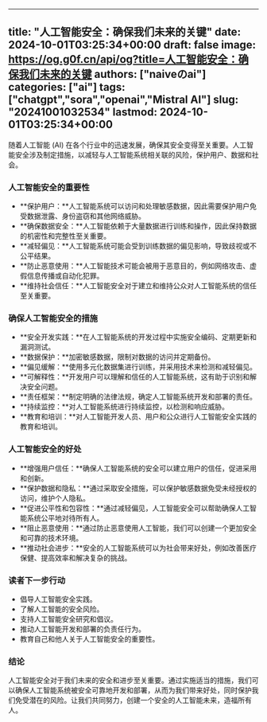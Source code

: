 
---
title: "人工智能安全：确保我们未来的关键"
date: 2024-10-01T03:25:34+00:00
draft: false
image: https://og.g0f.cn/api/og?title=人工智能安全：确保我们未来的关键
authors: ["naiveのai"]
categories: ["ai"]
tags: ["chatgpt","sora","openai","Mistral AI"]
slug: "20241001032534"
lastmod: 2024-10-01T03:25:34+00:00
---
随着人工智能 (AI) 在各个行业中的迅速发展，确保其安全变得至关重要。人工智能安全涉及制定措施，以减轻与人工智能系统相关联的风险，保护用户、数据和社会。

### 人工智能安全的重要性

* **保护用户：**人工智能系统可以访问和处理敏感数据，因此需要保护用户免受数据泄露、身份盗窃和其他网络威胁。
* **确保数据安全：**人工智能依赖于大量数据进行训练和操作，因此保持数据的机密性和完整性至关重要。
* **减轻偏见：**人工智能系统可能会受到训练数据的偏见影响，导致歧视或不公平结果。
* **防止恶意使用：**人工智能技术可能会被用于恶意目的，例如网络攻击、虚假信息传播或自动化犯罪。
* **维持社会信任：**人工智能安全对于建立和维持公众对人工智能系统的信任至关重要。

### 确保人工智能安全的措施

* **安全开发实践：**在人工智能系统的开发过程中实施安全编码、定期更新和漏洞测试。
* **数据保护：**加密敏感数据，限制对数据的访问并定期备份。
* **偏见缓解：**使用多元化数据集进行训练，并采用技术来检测和减轻偏见。
* **可解释性：**开发用户可以理解和信任的人工智能系统，这有助于识别和解决安全问题。
* **责任框架：**制定明确的法律法规，确定人工智能系统开发和部署的责任。
* **持续监控：**对人工智能系统进行持续监控，以检测和响应威胁。
* **教育和培训：**对人工智能开发人员、用户和公众进行人工智能安全实践的教育和培训。

### 人工智能安全的好处

* **增强用户信任：**确保人工智能系统的安全可以建立用户的信任，促进采用和创新。
* **保护数据和隐私：**通过采取安全措施，可以保护敏感数据免受未经授权的访问，维护个人隐私。
* **促进公平性和包容性：**通过减轻偏见，人工智能安全可以帮助确保人工智能系统公平地对待所有人。
* **阻止恶意使用：**通过防止恶意使用人工智能，我们可以创建一个更加安全和可靠的技术环境。
* **推动社会进步：**安全的人工智能系统可以为社会带来好处，例如改善医疗保健、提高效率和解决复杂的挑战。

### 读者下一步行动

* 倡导人工智能安全实践。
* 了解人工智能的安全风险。
* 支持人工智能安全研究和倡议。
* 推动人工智能开发和部署的负责任行为。
* 教育自己和他人关于人工智能安全的重要性。

### 结论

人工智能安全对于我们未来的安全和进步至关重要。通过实施适当的措施，我们可以确保人工智能系统被安全可靠地开发和部署，从而为我们带来好处，同时保护我们免受潜在的风险。让我们共同努力，创建一个安全的人工智能未来，造福所有人。